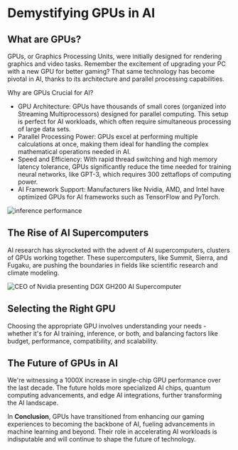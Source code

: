 # Demystifying GPUs in AI

## What are GPUs?

GPUs, or Graphics Processing Units, were initially designed for rendering graphics and video tasks. Remember the excitement of upgrading your PC with a new GPU for better gaming? That same technology has become pivotal in AI, thanks to its architecture and parallel processing capabilities.

Why are GPUs Crucial for AI?

- GPU Architecture: GPUs have thousands of small cores (organized into Streaming Multiprocessors) designed for parallel computing. This setup is perfect for AI workloads, which often require simultaneous processing of large data sets.
- Parallel Processing Power: GPUs excel at performing multiple calculations at once, making them ideal for handling the complex mathematical operations needed in AI.
- Speed and Efficiency: With rapid thread switching and high memory latency tolerance, GPUs significantly reduce the time needed for training neural networks, like GPT-3, which requires 300 zettaflops of computing power.
- AI Framework Support: Manufacturers like Nvidia, AMD, and Intel have optimized GPUs for AI frameworks such as TensorFlow and PyTorch.

![inference performance](4-1.jpg)

## The Rise of AI Supercomputers

AI research has skyrocketed with the advent of AI supercomputers, clusters of GPUs working together. These supercomputers, like Summit, Sierra, and Fugaku, are pushing the boundaries in fields like scientific research and climate modeling.


![CEO of Nvidia presenting DGX GH200 AI Supercomputer](4-2.jpg)

## Selecting the Right GPU

Choosing the appropriate GPU involves understanding your needs - whether it's for AI training, inference, or both, and balancing factors like budget, performance, compatibility, and scalability.

## The Future of GPUs in AI

We're witnessing a 1000X increase in single-chip GPU performance over the last decade. The future holds more specialized AI chips, quantum computing advancements, and edge AI integrations, further transforming the AI landscape.

In **Conclusion**, GPUs have transitioned from enhancing our gaming experiences to becoming the backbone of AI, fueling advancements in machine learning and beyond. Their role in accelerating AI workloads is indisputable and will continue to shape the future of technology.